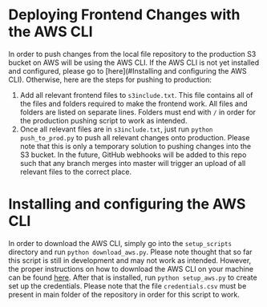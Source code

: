 # Deploying Frontend Changes with the AWS CLI

In order to push changes from the local file repository to the production S3 bucket on AWS will be using the AWS CLI.
If the AWS CLI is not yet installed and configured, please go to [here](#Installing and configuring the AWS CLI).
Otherwise, here are the steps for pushing to production:

1. Add all relevant frontend files to `s3include.txt`. This file contains all of the files and folders required to make
   the frontend work. All files and folders are listed on separate lines. Folders must end with `/` in order for the
   production pushing script to work as intended.
2. Once all relevant files are in `s3include.txt`, just run `python push_to_prod.py` to push all relevant changes onto
   production.
   Please note that this is only a temporary solution to pushing changes into the S3 bucket. In the future, GitHub
   webhooks will be added to this repo such that any branch merges into master will trigger an upload of all relevant
   files to the correct place.

# Installing and configuring the AWS CLI

In order to download the AWS CLI, simply go into the `setup_scripts` directory and run `python download_aws.py`. Please
note thought that so far this script is still in development and may not work as intended. However, the proper
instructions on how to download the AWS CLI on your machine can be found
[here](https://docs.aws.amazon.com/cli/latest/userguide/install-cliv2.html). After that is installed, run
`python setup_aws.py` to create set up the credentials. Please note that the file `credentials.csv` must be present in
main folder of the repository in order for this script to work.
